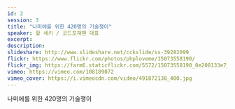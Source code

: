 ```yaml
---
id: 2
session: 3
title: "나미에를 위한 420명의 기술쟁이"
speaker: 할 세키 / 코드포재팬 대표
excerpt:
description:
slideshare: http://www.slideshare.net/cckslide/ss-39282099
flickr: https://www.flickr.com/photos/phploveme/15073558190/
flickr_img: https://farm6.staticflickr.com/5572/15073558190_0e208133e7_c.jpg
vimeo: https://vimeo.com/108189072
vimeo_cover: https://i.vimeocdn.com/video/491872138_400.jpg
---
```


나미에를 위한 420명의 기술쟁이
